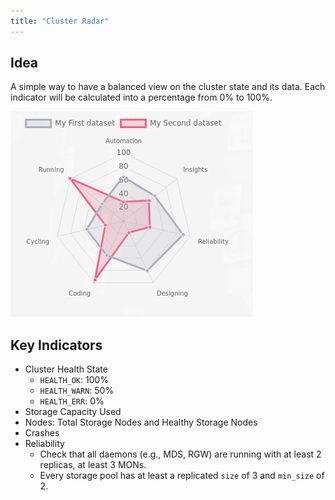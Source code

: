 ```yaml
---
title: "Cluster Radar"
---
```


## Idea

A simple way to have a balanced view on the cluster state and its data. Each indicator will be calculated into a percentage from 0% to 100%.

![Cluster Radar design example](../public/images/cluster-radar.png)

## Key Indicators

* Cluster Health State
    * `HEALTH_OK`: 100%
    * `HEALTH_WARN`: 50%
    * `HEALTH_ERR`: 0%
* Storage Capacity Used
* Nodes: Total Storage Nodes and Healthy Storage Nodes
* Crashes
* Reliability
    * Check that all daemons (e.g., MDS, RGW) are running with at least 2 replicas, at least 3 MONs.
    * Every storage pool has at least a replicated `size` of 3 and `min_size` of 2.
